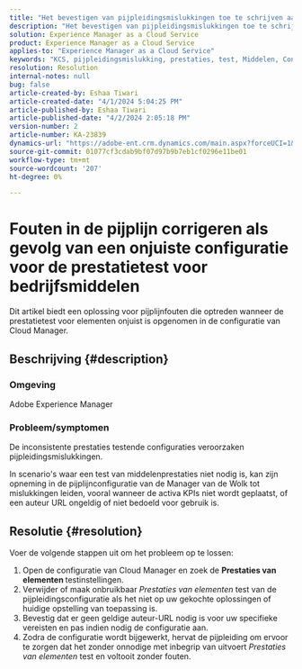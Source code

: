 ```yaml
---
title: "Het bevestigen van pijpleidingsmislukkingen toe te schrijven aan onjuiste de testconfiguratie van de Prestaties van Activa"
description: "Het bevestigen van pijpleidingsmislukkingen toe te schrijven aan onjuiste de testconfiguratie van de Prestaties van Activa."
solution: Experience Manager as a Cloud Service
product: Experience Manager as a Cloud Service
applies-to: "Experience Manager as a Cloud Service"
keywords: "KCS, pijpleidingsmislukking, prestaties, test, Middelen, Configuratie, KPIs, URL, de test van de Prestaties van Activa"
resolution: Resolution
internal-notes: null
bug: false
article-created-by: Eshaa Tiwari
article-created-date: "4/1/2024 5:04:25 PM"
article-published-by: Eshaa Tiwari
article-published-date: "4/2/2024 2:05:18 PM"
version-number: 2
article-number: KA-23839
dynamics-url: "https://adobe-ent.crm.dynamics.com/main.aspx?forceUCI=1&pagetype=entityrecord&etn=knowledgearticle&id=573e8ae0-49f0-ee11-904c-6045bd006b3d"
source-git-commit: 01077cf3cdab9bf07d97b9b7eb1cf0296e11be01
workflow-type: tm+mt
source-wordcount: '207'
ht-degree: 0%

---
```


# Fouten in de pijplijn corrigeren als gevolg van een onjuiste configuratie voor de prestatietest voor bedrijfsmiddelen


Dit artikel biedt een oplossing voor pijplijnfouten die optreden wanneer de prestatietest voor elementen onjuist is opgenomen in de configuratie van Cloud Manager.

## Beschrijving {#description}


### Omgeving

Adobe Experience Manager

### Probleem/symptomen

De inconsistente prestaties testende configuraties veroorzaken pijpleidingsmislukkingen.

In scenario&#39;s waar een test van middelenprestaties niet nodig is, kan zijn opneming in de pijplijnconfiguratie van de Manager van de Wolk tot mislukkingen leiden, vooral wanneer de activa KPIs niet wordt geplaatst, of een auteur URL ongeldig of niet bedoeld voor gebruik is.


## Resolutie {#resolution}


Voer de volgende stappen uit om het probleem op te lossen:

1. Open de configuratie van Cloud Manager en zoek de <b>Prestaties van elementen </b>testinstellingen.
2. Verwijder of maak onbruikbaar *Prestaties van elementen* test van de pijpleidingsconfiguratie als het niet op uw gekochte oplossingen of huidige opstelling van toepassing is.
3. Bevestig dat er geen geldige auteur-URL nodig is voor uw specifieke vereisten en pas indien nodig de configuratie aan.
4. Zodra de configuratie wordt bijgewerkt, hervat de pijpleiding om ervoor te zorgen dat het zonder onnodige met inbegrip van uitvoert *Prestaties van elementen* test en voltooit zonder fouten.

